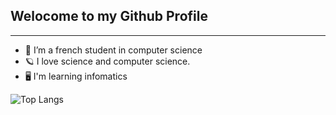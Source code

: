 ## Welocome to my Github Profile 

<hr />

-  📘 I’m a french student in computer science
-  🪐 I love science and computer science.
-  🖥️ I'm learning infomatics
  
![Top Langs](https://github-readme-stats.vercel.app/api/top-langs/?username=Kelqu1&layout=compact&theme=vision-friendly-dark)
